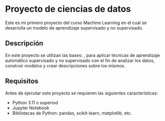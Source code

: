 # Proyecto de ciencias de datos
Este es mi primero proyecto del curso Machine Learning en el cual se desarrolla un modelo de aprendizaje supervisado y no supervisado.

## Descripción
En este proyecto se utilizan las bases:    , para aplicar técnicas de aprendizaje automático supervisado y no supervisado con el fin de analizar los datos, construir modelos y crear descripciones sobre los mismos.

## Requisitos
Antes de ejecutar este proyecto se requieren las siguientes características: 
- Python 3.11 o superiod
- Jupyter Notebook
- Bibliotecas de Python: pandas, scikit-learn, matplotlib, etc.
